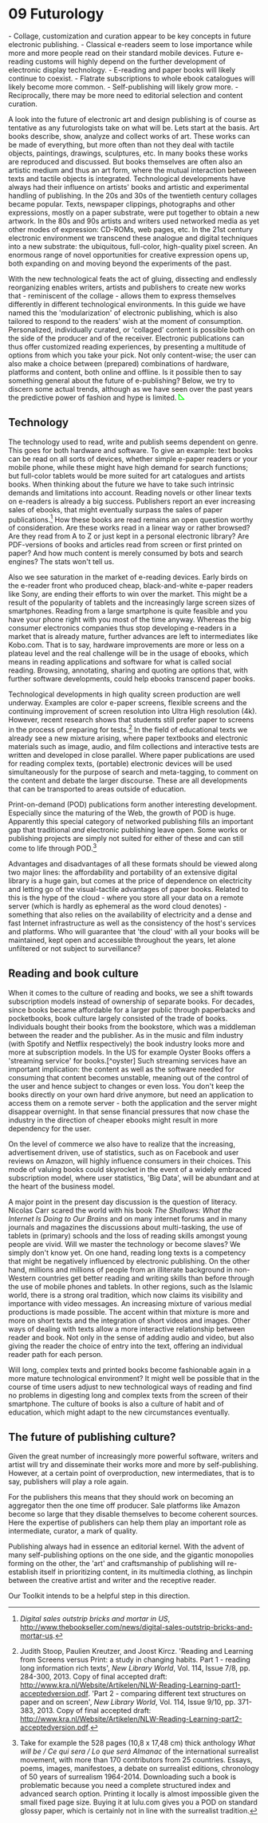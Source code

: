 ﻿# 09 Futurology 


<div class="summary">
- Collage, customization and curation appear to be key concepts in future electronic publishing.
- Classical e-readers seem to lose importance while more and more people read on their standard mobile devices. Future e-reading customs will highly depend on the further development of electronic display technology.
- E-reading and paper books will likely continue to coexist.
- Flatrate subscriptions to whole ebook catalogues will likely become more common.
- Self-publishing will likely grow more.
- Reciprocally, there may be more need to editorial selection and content curation.
</div>

A look into the future of electronic art and design publishing is of course as tentative as any futurologists take on what will be. Lets start at the basis. Art books describe, show, analyze and collect works of art. These works can be made of everything, but more often than not they deal with tactile objects, paintings, drawings, sculptures, etc. In many books these works are reproduced and discussed. But books themselves are often also an artistic medium and thus an art form, where the mutual interaction between texts and tactile objects is integrated. Technological developments have always had their influence on artists' books and artistic and experimental handling of publishing. In the 20s and 30s of the twentieth century collages became popular. Texts, newspaper clippings, photographs and other expressions, mostly on a paper substrate, were put together to obtain a new artwork. In the 80s and 90s artists and writers used networked media as yet other modes of expression: CD-ROMs, web pages, etc. In the 21st century electronic environment we transcend these analogue and digital techniques into a new substrate: the ubiquitous, full-color, high-quality pixel screen. An enormous range of novel opportunities for creative expression opens up, both expanding on and moving beyond the experiments of the past. 

With the new technological feats the act of gluing, dissecting and endlessly reorganizing enables writers, artists and publishers to create new works that - reminiscent of the collage - allows them to express themselves differently in different technological environments. In this guide we have named this the 'modularization' of electronic publishing, which is also tailored to respond to the readers' wish at the moment of consumption. Personalized, individually curated, or 'collaged' content is possible both on the side of the producer and of the receiver. Electronic publications can thus offer customized reading experiences, by presenting a multitude of options from which you take your pick. Not only content-wise; the user can also make a choice between (prepared) combinations of hardware, platforms and content, both online and offline. Is it possible then to say something general about the future of e-publishing? Below, we try to discern some actual trends, although as we have seen over the past years the predictive power of fashion and hype is limited. [![Bloglink](images/dpt_blog_verwijzing.png)](http://digitalpublishingtoolkit.org/?p=921 "Link to blog post: Book review. The end of ebooks. 20 visionaries on the future of digital reading. ") 


## Technology 
The technology used to read, write and publish seems dependent on genre. This goes for both hardware and software. To give an example: text books can be read on all sorts of devices, whether simple e-paper readers or your mobile phone, while these might have high demand for search functions; but full-color tablets would be more suited for art catalogues and artists books. When thinking about the future we have to take such intrinsic demands and limitations into account. Reading novels or other linear texts on e-readers is already a big success. Publishers report an ever increasing sales of ebooks, that might eventually surpass the sales of paper publications.[^books] How these books are read remains an open question worthy of consideration. Are these works read in a linear way or rather browsed? Are they read from A to Z or just kept in a personal electronic library? Are PDF-versions of books and articles read from screen or first printed on paper? And how much content is merely consumed by bots and search engines? The stats won't tell us. 

Also we see saturation in the market of e-reading devices. Early birds on the e-reader front who produced cheap, black-and-white e-paper readers like Sony, are ending their efforts to win over the market. This might be a result of the popularity of tablets and the increasingly large screen sizes of smartphones. Reading from a large smartphone is quite feasible and you have your phone right with you most of the time anyway. Whereas the big consumer electronics companies thus stop developing e-readers in a market that is already mature, further advances are left to intermediates like Kobo.com. That is to say, hardware improvements are more or less on a plateau level and the real challenge will be in the usage of ebooks, which means in reading applications and software for what is called social reading. Browsing, annotating, sharing and quoting are options that, with further software developments, could help ebooks transcend paper books. 

Technological developments in high quality screen production are well underway. Examples are color e-paper screens, flexible screens and the continuing improvement of screen resolution into Ultra High resolution (4k). However, recent research shows that students still prefer paper to screens in the process of preparing for tests.[^stoop] In the field of educational texts we already see a new mixture arising, where paper textbooks and electronic materials such as image, audio, and film collections and interactive tests are written and developed in close parallel. Where paper publications are used for reading complex texts, (portable) electronic devices will be used simultaneously for the purpose of search and meta-tagging, to comment on the content and debate the larger discourse. These are all developments that can be transported to areas outside of education. 

Print-on-demand (POD) publications form another interesting development. Especially since the maturing of the Web, the growth of POD is huge. Apparently this special category of networked publishing fills an important gap that traditional *and* electronic publishing leave open. Some works or publishing projects are simply not suited for either of these and can still come to life through POD.[^vanc] 

Advantages and disadvantages of all these formats should be viewed along two major lines: the affordability and portability of an extensive digital library is a huge gain, but comes at the price of dependence on electricity and letting go of the visual-tactile advantages of paper books. Related to this is the hype of the cloud - where you store all your data on a remote server (which is hardly as ephemeral as the word cloud denotes) - something that also relies on the availability of electricity and a dense and fast Internet infrastructure as well as the consistency of the host's services and platforms. Who will guarantee that 'the cloud' with all your books will be maintained, kept open and accessible throughout the years, let alone unfiltered or not subject to surveillance? 


## Reading and book culture 
When it comes to the culture of reading and books, we see a shift towards subscription models instead of ownership of separate books. For decades, since books became affordable for a larger public through paperbacks and pocketbooks, book culture largely consisted of the trade of books. Individuals bought their books from the bookstore, which was a middleman between the reader and the publisher. As in the music and film industry (with Spotify and Netflix respectively) the book industry looks more and more at subscription models. In the US for example Oyster Books offers a 'streaming service' for books.[^oyster] Such streaming services have an important implication: the content as well as the software needed for consuming that content becomes unstable, meaning out of the control of the user and hence subject to changes or even loss. You don't keep the books directly on your own hard drive anymore, but need an application to access them on a remote server - both the application and the server might disappear overnight. In that sense financial pressures that now chase the industry in the direction of cheaper ebooks might result in more dependency for the user. 

On the level of commerce we also have to realize that the increasing, advertisement driven, use of statistics, such as on Facebook and user reviews on Amazon, will highly influence consumers in their choices. This mode of valuing books could skyrocket in the event of a widely embraced subscription model, where user statistics, 'Big Data', will be abundant and at the heart of the business model. 

A major point in the present day discussion is the question of literacy. Nicolas Carr scared the world with his book *The Shallows: What the Internet Is Doing to Our Brains* and on many internet forums and in many journals and magazines the discussions about multi-tasking, the use of tablets in (primary) schools and the loss of reading skills amongst young people are vivid. Will we master the technology or become slaves? We simply don't know yet. On one hand, reading long texts is a competency that might be negatively influenced by electronic publishing. On the other hand, millions and millions of people from an illiterate background in non-Western countries get better reading and writing skills than before through the use of mobile phones and tablets. In other regions, such as the Islamic world, there is a strong oral tradition, which now claims its visibility and importance with video messages. An increasing mixture of various medial productions is made possible. The accent within that mixture is more and more on short texts and the integration of short videos and images. Other ways of dealing with texts allow a more interactive relationship between reader and book. Not only in the sense of adding audio and video, but also giving the reader the choice of entry into the text, offering an individual reader path for each person. 

Will long, complex texts and printed books become fashionable again in a more mature technological environment? It might well be possible that in the course of time users adjust to new technological ways of reading and find no problems in digesting long and complex texts from the screen of their smartphone. The culture of books is also a culture of habit and of education, which might adapt to the new circumstances eventually. 

## The future of publishing culture? 
Given the great number of increasingly more powerful software, writers and artist will try and disseminate their works more and more by self-publishing. However, at a certain point of overproduction, new intermediates, that is to say, publishers will play a role again. 

For the publishers this means that they should work on becoming an aggregator then the one time off producer. Sale platforms like Amazon become so large that they disable themselves to become coherent sources. Here the expertise of publishers can help them play an important role as intermediate, curator, a mark of quality. 

Publishing always had in essence an editorial kernel. With the advent of many self-publishing options on the one side, and the gigantic monopolies forming on the other, the 'art' and craftsmanship of publishing will re-establish itself in prioritizing content, in its multimedia clothing, as linchpin between the creative artist and writer and the receptive reader. 

Our Toolkit intends to be a helpful step in this direction. 

[^doris]: This saying, by written by the Jay Livingston and Ray Evans became world famous when Doris Day sang it the song in the Hitchcock film *The Man Who Knew Too Much *(1956), https://www.youtube.com/watch?v=azxoVRTwlNg. 
[^books]: *Digital sales outstrip bricks and mortar in US*, http://www.thebookseller.com/news/digital-sales-outstrip-bricks-and-mortar-us. 
[^vanc]: Take for example the 528 pages (10,8 x 17,48 cm) thick anthology *What will be / Ce qui sera / Lo que será Almanac* of the international surrealist movement, with more than 170 contributors from 25 countries. Essays, poems, images, manifestoes, a debate on surrealist editions, chronology of 50 years of surrealism 1964-2014. Downloading such a book is problematic because you need a complete structured index and advanced search option. Printing it locally is almost impossible given the small fixed page size. Buying it at lulu.com gives you a POD on standard glossy paper, which is certainly not in line with the surrealist tradition. 
[^stoop]: Judith Stoop, Paulien Kreutzer, and Joost Kircz. 'Reading and Learning from Screens versus Print: a study in changing habits. Part 1 - reading long information rich texts', *New Library World*, Vol. 114, Issue 7/8, pp. 284-300, 2013. Copy of final accepted draft: http://www.kra.nl/Website/Artikelen/NLW-Reading-Learning-part1-acceptedversion.pdf. 'Part 2 - comparing different text structures on paper and on screen', *New Library World*, Vol. 114, Issue 9/10, pp. 371-383, 2013. Copy of final accepted draft: http://www.kra.nl/Website/Artikelen/NLW-Reading-Learning-part2-acceptedversion.pdf. 
